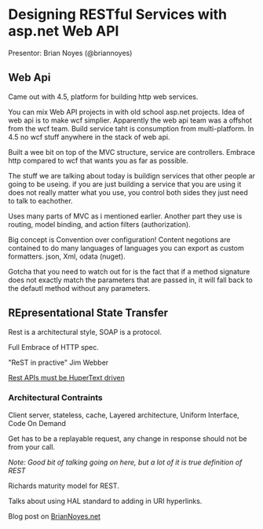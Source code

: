 Designing RESTful Services with asp.net Web API
===

Presentor: Brian Noyes (@briannoyes)

## Web Api

Came out with 4.5, platform for building http web services.

You can mix Web API projects in with old school asp.net projects.  Idea of web api is to make wcf simplier.  Apparently the web api team was a offshot from the wcf team.  Build service taht is consumption from multi-platform.  In 4.5 no wcf stuff anywhere in the stack of web api.

Built a wee bit on top of the MVC structure, service are controllers.  Embrace http compared to wcf that wants you as far as possible.

The stuff we are talking about today is buildign services that other people ar going to be useing. if you are just building a service that you are using it does not really matter what you use, you control both sides they just need to talk to eachother.

Uses many parts of MVC as i mentioned earlier.  Another part they use is routing, model binding, and action filters (authorization).

Big concept is Convention over configuration!  Content negotions are contained to do many languages of languages you can export as custom formatters.  json, Xml, odata (nuget).

Gotcha that you need to watch out for is the fact that if a method signature does not exactly match the parameters that are passed in, it will fall back to the defautl method without any parameters.

## REpresentational State Transfer

Rest is a architectural style, SOAP is a protocol.

Full Embrace of HTTP spec.  

"ReST in practive" Jim Webber

[Rest APIs must be HuperText driven](http://roy.gbiv.com/untangled/2008/rest-apis-must-be-hypertext-driven)

### Architectural Contraints

Client server, stateless, cache, Layered architecture, Uniform Interface, Code On Demand

Get has to be a replayable request, any change in response should not be from your call.

*Note: Good bit of talking going on here, but a lot of it is true definition of REST*

Richards maturity model for REST.

Talks about using HAL standard to adding in URI hyperlinks.

Blog post on [BrianNoyes.net](http://BrianNoyes.net)